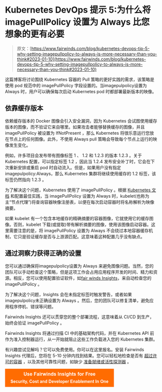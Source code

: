 # Kubernetes DevOps 提示 5:为什么将 imagePullPolicy 设置为 Always 比您想象的更有必要

> 原文：[https://www.fairwinds.com/blog/kubernetes-devops-tip-5-why-setting-imagepullpolicy-to-always-is-more-necessary-than-you-think#2023-01-10](https://www.fairwinds.com/blog/kubernetes-devops-tip-5-why-setting-imagepullpolicy-to-always-is-more-necessary-than-you-think#2023-01-10)

 这篇博客将讨论围绕 Kubernetes 容器的 Pull 策略的更好实践的需求，该策略是使用 pod 规范中的 imagePullPolicy 字段设置的。当imagepulpolicy设置为 Always 时，用户可以确保每次启动 Kubernetes pod 时都部署最新版本的映像。

## 依靠缓存版本

依赖缓存版本的 Docker 图像会引入安全漏洞，因为 Kubernetes 会试图使用缓存版本的图像，而不验证它来自哪里。如果攻击者能够替换缓存的图像，并且 imagePullPolicy 被设置为 IfNotPresent ，那么 Kubernetes 将很乐意运行您放在节点上的任何图像。此外，不使用 Always pull 策略会导致每个节点上运行的映像发生变化。

例如，许多项目会发布带有图像标签 1 、 1.2 和 1.2.3 的版本 1.2.3 。关于 Kubernetes 配置，可以指定标签 1.2 ，因此当 1.2.4 发布安全补丁时，它会在下次重新安排或重启 pod 时自动流入。但是，如果用户没有指定imagepulpolicy:Always，那么 Kubernetes 集群将继续使用缓存的 1.2 标签，该标签仍然指向 1.2.3 。

为了解决这个问题，Kubernetes 使用了 imagePullPolicy 。根据 [Kubernetes 文档](https://kubernetes.io/docs/concepts/configuration/overview/#container-images) 和配置最佳实践，当 imagePullPolicy 设置为 Always 时，kubelet(也称为主“节点代理”)将查询容器映像注册表，以便在每次启动容器时将名称解析为映像摘要。

如果 kubelet 有一个包含本地缓存的精确摘要的容器图像，它就使用它的缓存图像。否则，kubelet 下载(或提取)带有解析摘要的图像，使用该图像启动容器。这里需要注意的是，将 imagePullPolicy 设置为 Always 不会绕过本地容器缓存机制，它只是验证缓存是否与上游源匹配。这意味着这种配置几乎没有缺点。

## 通过洞察力获得正确的设置

您可以通过确保将imagepulpolicy设置为 Always 来避免图像问题。当然，您的团队可以手动检查这个策略，但是这项工作会占用应用程序开发的时间、精力和资源。相反，您可以使用配置验证软件，如[fair winds Insights](https://www.fairwinds.com/?utm_source=adwords&utm_medium=ppc&utm_term=fairwinds%20insights&utm_campaign=Branded&hsa_cam=9424392662&hsa_mt=b&hsa_ver=3&hsa_src=g&hsa_ad=524170558549&hsa_net=adwords&hsa_tgt=kwd-1494176964684&hsa_acc=8748715703&hsa_grp=95380032853&hsa_kw=fairwinds%20insights&gclid=Cj0KCQjwl7qSBhD-ARIsACvV1X1g_8YMyD-_sAolWXtzaxdIFne7GApsVaI8szm73UGjQTqQrA4HS_UaApEMEALw_wcB)，来自动检查您的 imagePullPolicy 。

为了解决这个问题，Insights 会在未指定标签时触发警告，或者如果imagepulpolicy未正确设置为 Always 。然后，您的团队可以修复清单，避免应用程序停机、错误等问题。

Fairwinds Insights 还可以贯穿您的整个部署流程，这意味着从 CI/CD 到生产，始终会验证 imagePullPolicy 。

Fairwinds Insights 将通过扫描 CI 中的基础架构代码，并在 Kubernetes API 前作为准入控制器运行，从一开始就阻止这些工作负载进入您的 Kubernetes 集群。

有兴趣尝试见解吗？它可以免费使用。你可以在这里报名。安装 Fairwinds Insights 代理后，您将在 5-10 分钟内找到结果。您可以轻松地检查是否有 [超过许可的容器](https://www.fairwinds.com/blog/how-to-identify-over-permissioned-containers) ，以及其他可靠性问题，如缺少 [准备就绪或活性探测器](https://www.fairwinds.com/blog/how-to-identify-missing-readiness-probes-in-kubernetes) 。

[![Use Fairwinds Insights for Free Security, Cost and Developer Enablement In One](img/7c86296320eb01b215d8e2755e9c5b9d.png) ](https://cta-redirect.hubspot.com/cta/redirect/2184645/34aa4987-a1f9-438a-a145-d7d82d5c479a)